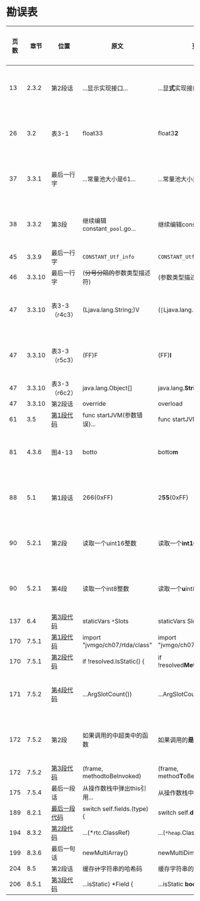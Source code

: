 # 勘误表

页数		| 章节		| 位置				| 原文							| 更正                                | 读者                          | 更正版次
------- | --------- | ----------------- | ----------------------------- | ----------------------------------- | ----------------------------- | ---------
 13		| 2.3.2		| 第2段话			| ...显示实现接口...				| ...显**式**实现接口...              | ![先飞][先飞]                 | 第3次印刷
 26		| 3.2		| 表3-1				| float33						| float3**2**                         | ![一切都将尘封][一切都将尘封] | 第3次印刷
 37		| 3.3.1		| 最后一行字			| ...常量池大小是61...			| ...常量池大小是6**4**...            | ![JingkaiTang][JingkaiTang]   | 第3次印刷
 38		| 3.3.2		| 第3段				| 继续编辑constant`_pool`.go...	| 继续编辑constant`_info`.go...       | ![啊乐][啊乐]                 | 第2次印刷
 45		| 3.3.9		| 最后一行字			| `CONSTANT_Utf_info`			| `CONSTANT_Utf8_info`                | ![乌鸦的吉他][乌鸦的吉他]     | 
 46		| 3.3.10	| 最后一行字			| (~~分号分隔的~~参数类型描述符)	| (参数类型描述符列表)                  | ![SevenKites][SevenKites]    | 
 47		| 3.3.10	| 表3-3（r4c3）		| (Ljava.lang.String;)V			| (`[`Ljava.lang.String;)V          | ![啊乐][啊乐]                 | 第2次印刷
 47		| 3.3.10	| 表3-3（r5c3）		| (FF)F							| (FF)**I**                           | ![啊乐][啊乐]                 | 第2次印刷
 47		| 3.3.10	| 表3-3（r6c2）		| java.lang.Object[]			| java.lang.**String**[]              | ![乌鸦的吉他][乌鸦的吉他]     | 
 47		| 3.3.10	| 第2段话			| override						| overload                            | ![Nancy945][Nancy945]         | 
 61		| 3.5		|[第1段代码][p61]		| func startJVM(参数错误)...		| func startJVM(`cmd *Cmd`)...        | ![Jing0][Jing0]               | 
 81		| 4.3.6		| 图4-13				| botto							| botto**m**                          | ![zxh][zxh]                   | 第2次印刷
 88		| 5.1		| 第1段话			| 266(0xFF)						| 2**55**(0xFF)                       | ![charles0lee][charles0lee]   | 第3次印刷
 90		| 5.2.1		| 第2段				| 读取一个uint16整数				| 读取一个**int16**整数               | ![iHge2k][iHge2k]             | 第3次印刷
 90		| 5.2.1		| 第4段				| 读取一个int8整数				| 读取一个**u**int8整数               | ![iHge2k][iHge2k]             | 第3次印刷
137		| 6.4		|[第3段代码][p137]	| staticVars `*`Slots			| staticVars Slots                 | ![Powerful24HS][Powerful24HS]    |
170		| 7.5.1		|[第1段代码][p170a]	| import "jvmgo/ch07/rtda/class"| import "jvmgo/ch07/rtda/**heap**"   | ![Nancy945][Nancy945]         | 
170		| 7.5.1		|[第2段代码][p170b]	| if !resolved.IsStatic() {		| if !resolved**Method**.IsStatic() { | ![乌鸦的吉他][乌鸦的吉他]     |
171		| 7.5.2		|[第4段代码][p171]	| ...ArgSlotCount())			| ...ArgSlotCount()` - 1`)            | ![Beyond][Beyond]             | 第3次印刷
172		| 7.5.2		| 第2段				| 如果调用的中超类中的函数			| 如果调用的**是**超类中的函数        | ![zxh][zxh]                   | 第3次印刷
172		| 7.5.2		|[第3段代码][p172]	| (frame, methodtoBeInvoked)	| (frame, method**T**oBeInvoked)      | ![乌鸦的吉他][乌鸦的吉他]     | 
175		| 7.5.4		| 最后一段话			| 从操作数栈中弹出this引用...		| 从操作数栈中**取**出this引用...     | ![乌鸦的吉他][乌鸦的吉他]     | 
189		| 8.2.1		|[最后一段代码][p189]	| switch self.fields.(type) {	| switch self.**data**.(type) {       | ![JingkaiTang][JingkaiTang]   | 
194		| 8.3.2		|[第2段代码][p194]	| ...(*rtc.ClassRef)			| ...(`*heap`.ClassRef)               | ![CURAS][CURAS]               | 
199		| 8.3.6		| 最后一句话			| newMultiArray()				| newMultiDimensionalArray()          | ![CURAS][CURAS]               | 
204		| 8.5		| 第2段话			| 缓存~~计~~字符串的哈希码			| 缓存字符串的哈希码                  | ![乌鸦的吉他][乌鸦的吉他]     | 
206		| 8.5.1		|[第3段代码][p206]	| ...isStatic) *Field {			| ...isStatic **bool**) *Field {      | ![CURAS][CURAS]               | 


[Beyond]: https://github.com/zxh0/jvmgo-book/blob/master/v1/readers/Beyond.png?raw=true "Beyond"
[CURAS]: https://github.com/zxh0/jvmgo-book/blob/master/v1/readers/CURAS.png?raw=true "CURAS"
[charles0lee]: https://github.com/zxh0/jvmgo-book/blob/master/v1/readers/charles0lee.png?raw=true "charles0lee"
[iHge2k]: https://github.com/zxh0/jvmgo-book/blob/master/v1/readers/iHge2k.jpg?raw=true "iHge2k"
[Jing0]: https://github.com/zxh0/jvmgo-book/blob/master/v1/readers/Jing0.jpg?raw=true "Jing0"
[JingkaiTang]: https://github.com/zxh0/jvmgo-book/blob/master/v1/readers/JingkaiTang.png?raw=true "JingkaiTang"
[Nancy945]: https://github.com/zxh0/jvmgo-book/blob/master/v1/readers/Nancy945.jpg?raw=true "Nancy945"
[Powerful24HS]: https://github.com/zxh0/jvmgo-book/blob/master/v1/readers/Powerful24HS.png?raw=true "Powerful24HS"
[SevenKites]: https://github.com/zxh0/jvmgo-book/blob/master/v1/readers/SevenKites.png?raw=true "SevenKites"
[zxh]: https://github.com/zxh0/jvmgo-book/blob/master/v1/readers/zxh.jpg?raw=true "zxh"
[啊乐]: https://github.com/zxh0/jvmgo-book/blob/master/v1/readers/啊乐.png?raw=true "啊乐"
[乌鸦的吉他]: https://github.com/zxh0/jvmgo-book/blob/master/v1/readers/乌鸦的吉他.jpg?raw=true "乌鸦的吉他"
[先飞]: https://github.com/zxh0/jvmgo-book/blob/master/v1/readers/先飞.png?raw=true "先飞"
[一切都将尘封]: https://github.com/zxh0/jvmgo-book/blob/master/v1/readers/一切都将尘封.jpg?raw=true "一切都将尘封"
[p61]:   https://github.com/zxh0/jvmgo-book/blob/master/v1/code/go/src/jvmgo/ch03/main.go#L20
[p137]:  https://github.com/zxh0/jvmgo-book/blob/master/v1/code/go/src/jvmgo/ch06/rtda/heap/class.go#L20
[p170a]: https://github.com/zxh0/jvmgo-book/blob/master/v1/code/go/src/jvmgo/ch07/instructions/references/invokestatic.go#L5
[p170b]: https://github.com/zxh0/jvmgo-book/blob/master/v1/code/go/src/jvmgo/ch07/instructions/references/invokestatic.go#L14
[p171]:  https://github.com/zxh0/jvmgo-book/blob/master/v1/code/go/src/jvmgo/ch07/instructions/references/invokespecial.go#L24
[p172]:  https://github.com/zxh0/jvmgo-book/blob/master/v1/code/go/src/jvmgo/ch07/instructions/references/invokespecial.go#L51
[p189]:  https://github.com/zxh0/jvmgo-book/blob/master/v1/code/go/src/jvmgo/ch08/rtda/heap/array_object.go#L29
[p194]:  https://github.com/zxh0/jvmgo-book/blob/master/v1/code/go/src/jvmgo/ch08/instructions/references/anewarray.go#L12
[p206]:  https://github.com/zxh0/jvmgo-book/blob/master/v1/code/go/src/jvmgo/ch08/rtda/heap/class.go#L125
